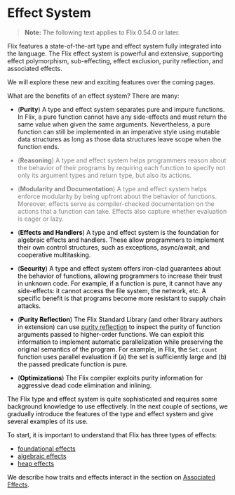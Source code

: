 # Effect System

> **Note:** The following text applies to Flix 0.54.0 or later.

Flix features a state-of-the-art type and effect system fully integrated into
the language. The Flix effect system is powerful and extensive, supporting
effect polymorphism, sub-effecting, effect exclusion, purity reflection, and
associated effects.

We will explore these new and exciting features over the coming pages.

What are the benefits of an effect system? There are many:

- (**Purity**) A type and effect system separates pure and impure functions. In
  Flix, a pure function cannot have any side-effects and must return the same
  value when given the same arguments. Nevertheless, a pure function can still
  be implemented in an imperative style using mutable data structures as long as
  those data structures leave scope when the function ends.

<div style="color:gray">

- (**Reasoning**) A type and effect system helps programmers reason about the
    behavior of their programs by requiring each function to specify not only
    its argument types and return type, but also its actions. 

- (**Modularity and Documentation**) A type and effect system helps enforce
    modularity by being upfront about the behavior of functions. Moreover,
    effects serve as compiler-checked documentation on the actions that a
    function can take. Effects also capture whether evaluation is eager or lazy. 

<div style="color:black">

- (**Effects and Handlers**) A type and effect system is the foundation for
  algebraic effects and handlers. These allow programmers to implement their own
  control structures, such as exceptions, async/await, and cooperative
  multitasking.

- (**Security**) A type and effect system offers iron-clad guarantees about the
  behavior of functions, allowing programmers to increase their trust in unknown
  code. For example, if a function is pure, it cannot have any side-effects: it
  cannot access the file system, the network, etc. A specific benefit is that
  programs become more resistant to supply chain attacks.

- (**Purity Reflection**) The Flix Standard Library (and other library authors
  in extension) can use [purity reflection](./purity-reflection.md) to inspect
  the purity of function arguments passed to higher-order functions. We can
  exploit this information to implement automatic parallelization while
  preserving the original semantics of the program. For example, in Flix, the
  `Set.count` function uses parallel evaluation if (a) the set is sufficiently
  large and (b) the passed predicate function is pure. 

- (**Optimizations**) The Flix compiler exploits purity information for
  aggressive dead code elimination and inlining.


The Flix type and effect system is quite sophisticated and requires some
background knowledge to use effectively. In the next couple of sections, we
gradually introduce the features of the type and effect system and give several
examples of its use. 

To start, it is important to understand that Flix has three types of effects: 

- [foundational effects](./foundational-effects.md)
- [algebraic effects](./effects-and-handlers.md)
- [heap effects](./mutable-data.md)

We describe how traits and effects interact in the section on [Associated
Effects](./associated-effects.md).
